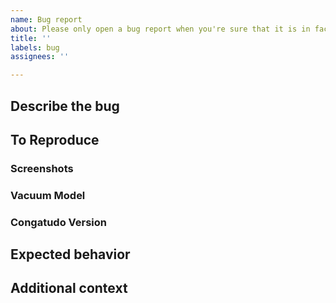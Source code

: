 ```yaml
---
name: Bug report
about: Please only open a bug report when you're sure that it is in fact a bug
title: ''
labels: bug
assignees: ''

---
```


<!-- Text between these tags doesn't get displayed so you don't have to remove it -->
## Describe the bug
<!--
A clear and concise description of what the bug is.
-->

## To Reproduce
<!--
Steps to reproduce the behavior:
1. Go to '...'
2. Click on '....'
3. Scroll down to '....'
4. See error
-->

### Screenshots
<!--If applicable, add screenshots to help explain your problem.-->

### Vacuum Model
<!-- e.g. Conga 3490/Conga 4090/etc -->

### Congatudo Version
<!-- e.g. 2023.2.1 -->

## Expected behavior
<!--
A clear and concise description of what you expected to happen.
-->

## Additional context
<!-- Add any other context about the problem here. -->
